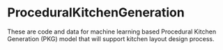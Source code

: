 # ProceduralKitchenGeneration
These are code and data for machine learning based Procedural Kitchen Generation (PKG) model that will support kitchen layout design process.
